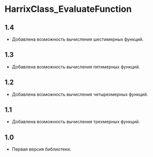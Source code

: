 HarrixClass_EvaluateFunction
============================

1.4
---
 * Добавлена возможность вычисления шестимерных функций.

1.3
---
 * Добавлена возможность вычисления пятимерных функций.

1.2
---
 * Добавлена возможность вычисления четырехмерных функций.

1.1
---
 * Добавлена возможность вычисления трехмерных функций.

1.0
---
 * Первая версия библиотеки.